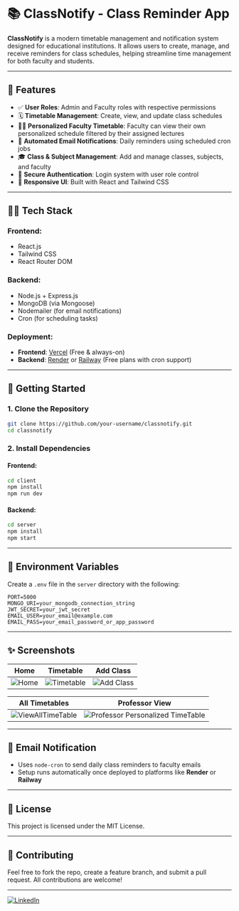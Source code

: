 # 📚 ClassNotify - Class Reminder App

**ClassNotify** is a modern timetable management and notification system designed for educational institutions. It allows users to create, manage, and receive reminders for class schedules, helping streamline time management for both faculty and students.


---

## 🔔 Features

- ✅ **User Roles**: Admin and Faculty roles with respective permissions
- 🗓️ **Timetable Management**: Create, view, and update class schedules
- 👨‍🏫 **Personalized Faculty Timetable**: Faculty can view their own personalized schedule filtered by their assigned lectures  
- 📩 **Automated Email Notifications**: Daily reminders using scheduled cron jobs
- 🎓 **Class & Subject Management**: Add and manage classes, subjects, and faculty
- 🔐 **Secure Authentication**: Login system with user role control
- 🎨 **Responsive UI**: Built with React and Tailwind CSS

---

## 🧑‍💻 Tech Stack

### Frontend:
- React.js
- Tailwind CSS
- React Router DOM

### Backend:
- Node.js + Express.js
- MongoDB (via Mongoose)
- Nodemailer (for email notifications)
- Cron (for scheduling tasks)

### Deployment:
- **Frontend**: [Vercel](https://vercel.com/) (Free & always-on)
- **Backend**: [Render](https://render.com/) or [Railway](https://railway.app/) (Free plans with cron support)

---

## 🚀 Getting Started

### 1. Clone the Repository

```bash
git clone https://github.com/your-username/classnotify.git
cd classnotify
```

### 2. Install Dependencies

#### Frontend:

```bash
cd client
npm install
npm run dev
```

#### Backend:

```bash
cd server
npm install
npm start
```

---

## 🔧 Environment Variables

Create a `.env` file in the `server` directory with the following:

```env
PORT=5000
MONGO_URI=your_mongodb_connection_string
JWT_SECRET=your_jwt_secret
EMAIL_USER=your_email@example.com
EMAIL_PASS=your_email_password_or_app_password
```

---

## ✨ Screenshots

| Home | Timetable | Add Class |
|------|-----------|-----------|
| ![Home](https://github.com/user-attachments/assets/2aa6e119-7f6f-4c2d-afc3-ed7b2f985a1c) | ![Timetable](https://github.com/user-attachments/assets/82e34c93-b684-413d-876f-16408b0dd9e5) | ![Add Class](https://github.com/user-attachments/assets/9c81192c-7862-47f3-9206-4f439699bbac) |

| All Timetables | Professor View |
|----------------|----------------|
| ![ViewAllTimeTable](https://github.com/user-attachments/assets/d8693287-f213-441c-9ea6-518be3f0cc16) | ![Professor Personalized TimeTable](https://github.com/user-attachments/assets/482b3ca9-f7c9-40c7-9e63-76381279e8e2) |


---

## 📩 Email Notification

- Uses `node-cron` to send daily class reminders to faculty emails
- Setup runs automatically once deployed to platforms like **Render** or **Railway**

---

## 📄 License

This project is licensed under the MIT License.

---

## 🙌 Contributing

Feel free to fork the repo, create a feature branch, and submit a pull request. All contributions are welcome!

---

[![LinkedIn](https://img.shields.io/badge/Subodh_Kangale-LinkedIn-blue?style=flat&logo=linkedin)](https://www.linkedin.com/in/subodh-kangale)
 
